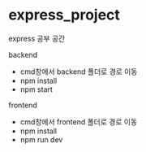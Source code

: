 # express_project
express 공부 공간

backend
- cmd창에서 backend 폴더로 경로 이동
- npm install
- npm start

frontend
- cmd창에서 frontend 폴더로 경로 이동
- npm install
- npm run dev
